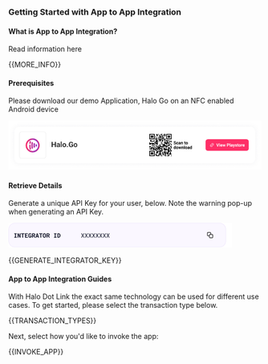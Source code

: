 ### Getting Started with App to App Integration

#### What is App to App Integration?

Read information here

{{MORE_INFO}}

#### Prerequisites

Please download our demo Application, Halo Go on an NFC enabled Android device

<img src="haloGo.png"/>

#### Retrieve Details

Generate a unique API Key for your user, below. Note the warning pop-up when generating an API Key.

<img src="integratorID.png"/>

{{GENERATE_INTEGRATOR_KEY}}
 

#### App to App Integration Guides

With Halo Dot Link the exact same technology can be used for different use cases. To get started, please select the transaction type below.

{{TRANSACTION_TYPES}}

Next, select how you'd like to invoke the app:

{{INVOKE_APP}}
